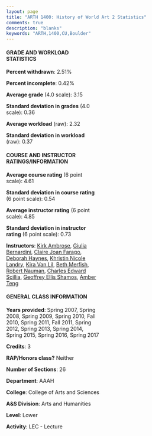 ```yaml
---
layout: page
title: "ARTH 1400: History of World Art 2 Statistics"
comments: true
description: "blanks"
keywords: "ARTH,1400,CU,Boulder"
---
```

<head>
<script src="https://ajax.googleapis.com/ajax/libs/jquery/2.1.3/jquery.min.js"></script>
<script src="https://dl.dropboxusercontent.com/s/pc42nxpaw1ea4o9/highcharts.js?dl=0"></script>
<!-- <script src="../assets/js/highcharts.js"></script> -->
<style type="text/css">@font-face {
	font-family: "Bebas Neue";
	src: url(https://www.filehosting.org/file/details/544349/BebasNeue Regular.otf) format("opentype");
	}
	h1.Bebas { 
		font-family: "Bebas Neue", Verdana, Tahoma;
	}
</style>
</head>
<body>
	<div id="container" style="float: right; width: 45%; height: 88%; margin-left: 2.5%; margin-right: 2.5%;"></div>
	<script language="JavaScript">
		$(document).ready(function() {
		var chart = {type: 'column'};
		var title = {text: 'Grade Distribution'};
		var xAxis = {categories: ['A','B','C','D','F'],crosshair: true};
		var yAxis = {min: 0,title: {text: 'Percentage'}};
		var tooltip = {headerFormat: '<center><b><span style="font-size:20px">{point.key}</span></b></center>',
		               pointFormat: '<td style="padding:0"><b>{point.y:.1f}%</b></td>',
		               footerFormat: '</table>',shared: true,useHTML: true};
		var plotOptions = {column: {pointPadding: 0.0,borderWidth: 0}};  
		var credits = {enabled: false};var series= [{name: 'Percent',data: [42.15,39.28,14.35,2.13,2.03,]}];
		var json = {};
		json.chart = chart;
		json.title = title;
		json.tooltip = tooltip;
		json.xAxis = xAxis;
		json.yAxis = yAxis;  
		json.series = series;
		json.plotOptions = plotOptions;  
		json.credits = credits;
		$('#container').highcharts(json);
	});
	</script>
</body>
			   
#### GRADE AND WORKLOAD STATISTICS

**Percent withdrawn**: 2.51%

**Percent incomplete**: 0.42%

**Average grade** (4.0 scale): 3.15

**Standard deviation in grades** (4.0 scale): 0.36

**Average workload** (raw): 2.32

**Standard deviation in workload** (raw): 0.37

#### COURSE AND INSTRUCTOR RATINGS/INFORMATION

**Average course rating** (6 point scale): 4.61

**Standard deviation in course rating** (6 point scale): 0.54

**Average instructor rating** (6 point scale): 4.85

**Standard deviation in instructor rating** (6 point scale): 0.73

**Instructors**: <a href='../../instructors/Kirk_Ambrose'>Kirk Ambrose</a>, <a href='../../instructors/Giulia_Bernardini'>Giulia Bernardini</a>, <a href='../../instructors/Claire_Joan_Farago'>Claire Joan Farago</a>, <a href='../../instructors/Deborah_Haynes'>Deborah Haynes</a>, <a href='../../instructors/Khristin_Nicole_Landry'>Khristin Nicole Landry</a>, <a href='../../instructors/Kira_Van_Lil'>Kira Van Lil</a>, <a href='../../instructors/Beth_Merfish'>Beth Merfish</a>, <a href='../../instructors/Robert_Nauman'>Robert Nauman</a>, <a href='../../instructors/Charles_Edward_Scillia'>Charles Edward Scillia</a>, <a href='../../instructors/Geoffrey_Ellis_Shamos'>Geoffrey Ellis Shamos</a>, <a href='../../instructors/Amber_Teng'>Amber Teng</a>

#### GENERAL CLASS INFORMATION

**Years provided**: Spring 2007, Spring 2008, Spring 2009, Spring 2010, Fall 2010, Spring 2011, Fall 2011, Spring 2012, Spring 2013, Spring 2014, Spring 2015, Spring 2016, Spring 2017

**Credits**: 3

**RAP/Honors class?** Neither

**Number of Sections**: 26

**Department**: AAAH

**College**: College of Arts and Sciences

**A&S Division**: Arts and Humanities

**Level**: Lower

**Activity**: LEC - Lecture
